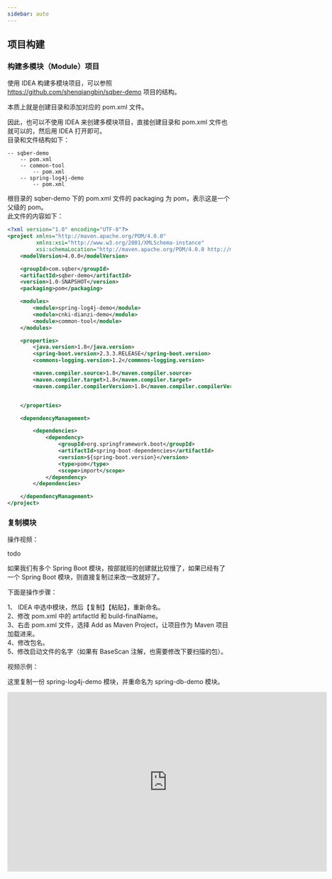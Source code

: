 ```yaml
---
sidebar: auto
---
```


## 项目构建

### 构建多模块（Module）项目

使用 IDEA 构建多模块项目，可以参照 https://github.com/shenqiangbin/sqber-demo 项目的结构。

本质上就是创建目录和添加对应的 pom.xml 文件。

因此，也可以不使用 IDEA 来创建多模块项目，直接创建目录和 pom.xml 文件也就可以的，然后用 IDEA 打开即可。  
目录和文件结构如下：

```
-- sqber-demo
    -- pom.xml
    -- common-tool
        -- pom.xml
    -- spring-log4j-demo
        -- pom.xml
```

根目录的 sqber-demo 下的 pom.xml 文件的 packaging 为 pom，表示这是一个父级的 pom。  
此文件的内容如下：

``` xml
<?xml version="1.0" encoding="UTF-8"?>
<project xmlns="http://maven.apache.org/POM/4.0.0"
         xmlns:xsi="http://www.w3.org/2001/XMLSchema-instance"
         xsi:schemaLocation="http://maven.apache.org/POM/4.0.0 http://maven.apache.org/xsd/maven-4.0.0.xsd">
    <modelVersion>4.0.0</modelVersion>

    <groupId>com.sqber</groupId>
    <artifactId>sqber-demo</artifactId>
    <version>1.0-SNAPSHOT</version>
    <packaging>pom</packaging>

    <modules>
        <module>spring-log4j-demo</module>
        <module>cnki-dianzi-demo</module>
        <module>common-tool</module>
    </modules>

    <properties>
        <java.version>1.8</java.version>
        <spring-boot.version>2.3.3.RELEASE</spring-boot.version>
        <commons-logging.version>1.2</commons-logging.version>

        <maven.compiler.source>1.8</maven.compiler.source>
        <maven.compiler.target>1.8</maven.compiler.target>
        <maven.compiler.compilerVersion>1.8</maven.compiler.compilerVersion>


    </properties>

    <dependencyManagement>

        <dependencies>
            <dependency>
                <groupId>org.springframework.boot</groupId>
                <artifactId>spring-boot-dependencies</artifactId>
                <version>${spring-boot.version}</version>
                <type>pom</type>
                <scope>import</scope>
            </dependency>
        </dependencies>

    </dependencyManagement>
</project>
```


### 复制模块

操作视频：

todo

如果我们有多个 Spring Boot 模块，按部就班的创建就比较慢了，如果已经有了一个 Spring Boot 模块，则直接复制过来改一改就好了。  

下面是操作步骤：

1、 IDEA 中选中模块，然后【复制】【粘贴】，重新命名。  
2、修改 pom.xml 中的 artifactId 和 build-finalName。  
3、右击 pom.xml 文件，选择 Add as Maven Project，让项目作为 Maven 项目加载进来。   
4、修改包名。   
5、修改启动文件的名字（如果有 BaseScan 注解，也需要修改下要扫描的包）。  

视频示例：

这里复制一份 spring-log4j-demo 模块，并重命名为 spring-db-demo 模块。

<iframe width="720" height="405" frameborder="0" src="https://www.ixigua.com/iframe/7031936639031050788?autoplay=0" referrerpolicy="unsafe-url" allowfullscreen></iframe>




